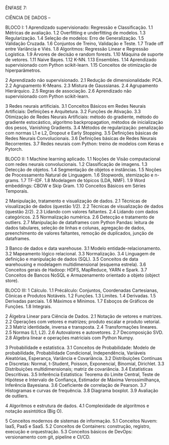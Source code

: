 ÊNFASE 7: 

CIÊNCIA DE DADOS – 

BLOCO I: 
1 Aprendizado supervisionado: Regressão e Classificação. 
1.1 Métricas de avaliação. 
1.2 Overfitting e underfitting de modelos.
1.3 Regularização. 
1.4 Seleção de modelos: Erro de Generalização. 
1.5 Validação Cruzada. 
1.6 Conjuntos de Treino, Validação e Teste. 
1.7 Trade off entre Variância e Viés. 
1.8 Algoritmos: Regressão Linear e Regressão Logística. 
1.9 Árvores de decisão e random forests. 
1.10 Máquina de suporte de vetores. 
1.11 Naive Bayes. 
1.12 K-NN. 
1.13 Ensembles. 
1.14 Aprendizado supervisionado com Python scikit-learn. 
1.15 Conceitos de otimização de hiperparâmetros. 

2 Aprendizado não supervisionado. 
2.1 Redução de dimensionalidade: PCA. 
2.2 Agrupamento K-Means. 
2.3 Mistura de Gaussianas. 
2.4 Agrupamento Hierárquico. 
2.5 Regras de associação. 
2.6 Aprendizado não supervisionado com Python scikit-learn. 

3 Redes neurais artificiais. 
3.1 Conceitos Básicos em Redes Neurais Artificiais: Definições e Arquitetura. 
3.2 Funções de Ativação. 
3.3 Otimização de Redes Neurais Artificiais: método do gradiente, método do gradiente estocástico, algoritmo backpropagation, métodos de inicialização dos pesos, Vanishing Gradients. 
3.4 Métodos de regularização: penalização com normas L1 e L2, Dropout e Early Stopping. 
3.5 Definições básicas de Redes Neurais Convolucionais. 
3.6 Definições básicas de Redes Neurais Recorrentes. 
3.7 Redes neurais com Python: treino de modelos com Keras e Pytorch. 

BLOCO II: 
1 Machine learning aplicado. 
1.1 Noções de Visão computacional com redes neurais convolucionais. 
1.2 Classificação de imagens. 
1.3 Detecção de objetos. 
1.4 Segmentação de objetos e instâncias. 
1.5 Noções de Processamento Natural de Linguagem. 
1.6 Stopwords, stemização e n-grams. 
1.7 TF-IDF. 1.8 Modelagem de tópicos (LDA, NMF). 
1.9 Word embeddings: CBOW e Skip Gram. 
1.10 Conceitos Básicos em Séries Temporais. 

2 Manipulação, tratamento e visualização de dados. 
2.1 Técnicas de visualização de dados (questão 1/2). 
2.2 Técnicas de visualização de dados (questão 2/2).
2.3 Lidando com valores faltantes. 
2.4 Lidando com dados categóricos. 
2.5 Normalização numérica. 
2.6 Detecção e tratamento de outliers.
2.7 Manipulação de dataframes com Python Pandas: leitura de dados tabulares, seleção de linhas e colunas, agregação de dados, preenchimento de valores faltantes, remoção de duplicados, junção de dataframes. 

3 Banco de dados e data warehouse. 
3.1 Modelo entidade-relacionamento. 
3.2 Mapeamento lógico relacional. 
3.3 Normalização. 
3.4 Linguagem de definição e manipulação de dados (SQL). 
3.5 Conceitos de data warehousing e modelagem multidimensional (esquema estrela). 
3.6 Conceitos gerais de Hadoop: HDFS, MapReduce, YARN e Spark. 
3.7 Conceitos de Bancos NoSQL e Armazenamento orientado a objeto (object store). 

BLOCO III: 
1 Cálculo. 
1.1 Précálculo: Conjuntos, Coordenadas Cartesianas, Cônicas e Produtos Notáveis. 
1.2 Funções. 
1.3 Limites. 
1.4 Derivadas. 
1.5 Derivadas parciais. 
1.6 Máximos e Mínimos. 
1.7 Esboços de Gráficos de Funções. 
1.8 Integrais. 

2 Álgebra Linear para Ciência de Dados. 
2.1 Notação de vetores e matrizes. 
2.2 Operações com vetores e matrizes; produto escalar e produto vetorial. 
2.3 Matriz identidade, inversa e transposta. 
2.4 Transformações lineares. 
2.5 Normas (L1, L2). 
2.6 Autovalores e autovetores. 
2.7 Decomposição SVD. 
2.8 Álgebra linear e operações matriciais com Python Numpy. 

3 Probabilidade e estatística. 
3.1 Conceitos de Probabilidade: Modelo de probabilidade, Probabilidade Condicional, Independência, Variáveis Aleatórias, Esperança, Variância e Covariância. 
3.2 Distribuições Contínuas e Discretas: Normal, t-Student, Poisson, Exponencial, Binomial, Dirichlet.
3.3 Distribuições multidimensionais; matriz de covariância. 
3.4 Estatísticas Descritivas. 
3.5 Inferência Estatística: Teorema do Limite Central, Teste de Hipótese e Intervalo de Confiança, Estimador de Máxima Verossimilhança, Inferência Bayesiana. 
3.6 Coeficiente de correlação de Pearson. 
3.7 Histogramas e curvas de frequência. 
3.8 Diagrama boxplot.
3.9 Avaliação de outliers. 

4 Algoritmos e estrutura de dados. 
4.1 Complexidade de algoritmos e notação assintótica (Big O). 

5 Conceitos modernos de sistemas de informação. 
5.1 Conceitos Nuvem: IaaS, PaaS e SaaS.
5.2 Conceitos de Containers: construção, registro, execução e orquestração. 
5.3 Conceitos básicos de DevOps: versionamento com git, pipeline e CI/CD. 